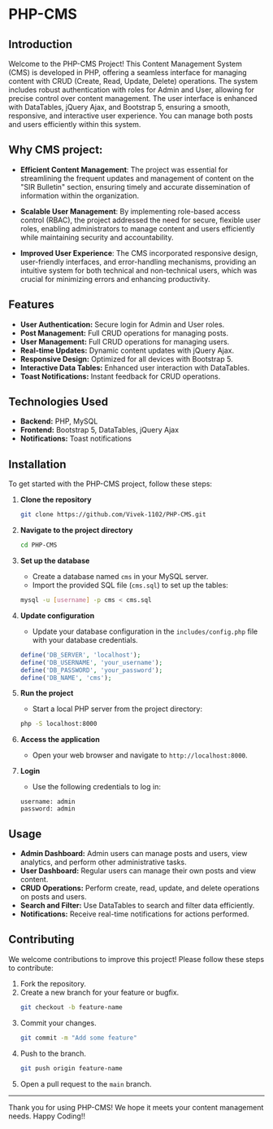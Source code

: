 # PHP-CMS

## Introduction

Welcome to the PHP-CMS Project! This Content Management System (CMS) is developed in PHP, offering a seamless interface for managing content with CRUD (Create, Read, Update, Delete) operations. The system includes robust authentication with roles for Admin and User, allowing for precise control over content management. The user interface is enhanced with DataTables, jQuery Ajax, and Bootstrap 5, ensuring a smooth, responsive, and interactive user experience. You can manage both posts and users efficiently within this system.

## Why CMS project:

- **Efficient Content Management**: The project was essential for streamlining the frequent updates and management of content on the "SIR Bulletin" section, ensuring timely and accurate dissemination of information within the organization.

- **Scalable User Management**: By implementing role-based access control (RBAC), the project addressed the need for secure, flexible user roles, enabling administrators to manage content and users efficiently while maintaining security and accountability.

- **Improved User Experience**: The CMS incorporated responsive design, user-friendly interfaces, and error-handling mechanisms, providing an intuitive system for both technical and non-technical users, which was crucial for minimizing errors and enhancing productivity.

## Features

- **User Authentication:** Secure login for Admin and User roles.
- **Post Management:** Full CRUD operations for managing posts.
- **User Management:** Full CRUD operations for managing users.
- **Real-time Updates:** Dynamic content updates with jQuery Ajax.
- **Responsive Design:** Optimized for all devices with Bootstrap 5.
- **Interactive Data Tables:** Enhanced user interaction with DataTables.
- **Toast Notifications:** Instant feedback for CRUD operations.

## Technologies Used

- **Backend:** PHP, MySQL
- **Frontend:** Bootstrap 5, DataTables, jQuery Ajax
- **Notifications:** Toast notifications

## Installation

To get started with the PHP-CMS project, follow these steps:

1. **Clone the repository**
    ```bash
    git clone https://github.com/Vivek-1102/PHP-CMS.git
    ```
2. **Navigate to the project directory**
    ```bash
    cd PHP-CMS
    ```
3. **Set up the database**
    - Create a database named `cms` in your MySQL server.
    - Import the provided SQL file (`cms.sql`) to set up the tables:
    ```bash
    mysql -u [username] -p cms < cms.sql
    ```

4. **Update configuration**
    - Update your database configuration in the `includes/config.php` file with your database credentials.
    ```php
    define('DB_SERVER', 'localhost');
    define('DB_USERNAME', 'your_username');
    define('DB_PASSWORD', 'your_password');
    define('DB_NAME', 'cms');
    ```

5. **Run the project**
    - Start a local PHP server from the project directory:
    ```bash
    php -S localhost:8000
    ```
6. **Access the application**
    - Open your web browser and navigate to `http://localhost:8000`.

7. **Login**
    - Use the following credentials to log in:
    ```plaintext
    username: admin
    password: admin
    ```

## Usage

- **Admin Dashboard:** Admin users can manage posts and users, view analytics, and perform other administrative tasks.
- **User Dashboard:** Regular users can manage their own posts and view content.
- **CRUD Operations:** Perform create, read, update, and delete operations on posts and users.
- **Search and Filter:** Use DataTables to search and filter data efficiently.
- **Notifications:** Receive real-time notifications for actions performed.

## Contributing

We welcome contributions to improve this project! Please follow these steps to contribute:

1. Fork the repository.
2. Create a new branch for your feature or bugfix.
    ```bash
    git checkout -b feature-name
    ```
3. Commit your changes.
    ```bash
    git commit -m "Add some feature"
    ```
4. Push to the branch.
    ```bash
    git push origin feature-name
    ```
5. Open a pull request to the `main` branch.


---

Thank you for using PHP-CMS! We hope it meets your content management needs.
Happy Coding!!

